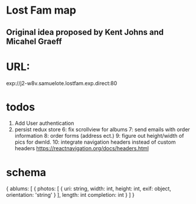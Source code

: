 # Lost Fam map


## Original idea proposed by Kent Johns and Micahel Graeff



# URL:
exp://j2-w8v.samuelote.lostfam.exp.direct:80

# todos

1. Add User authentication
5. persist redux store
6: fix scrollview for albums
7: send emails with order information
8: order forms (address ect.)
9: figure out height/width of pics for dwnld.
10: integrate navigation headers instead of custom headers https://reactnavigation.org/docs/headers.html


# schema
  {
    ablums: [
      {
        photos: [
          {
            uri: string,
            width: int,
            height: int,
            exif: object,
            orientation: 'string'
          }
        ],
        length: int
        completion: int
      }
    ]
  }
